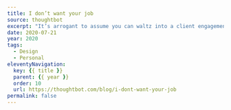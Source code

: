 ```yaml
---
title: I don’t want your job
source: thoughtbot
excerpt: "It’s arrogant to assume you can waltz into a client engagement and fix everything just because you’re good at computers"
date: 2020-07-21
year: 2020
tags:
  - Design
  - Personal
eleventyNavigation:
  key: {{ title }}
  parent: {{ year }}
  order: 10
  url: https://thoughtbot.com/blog/i-dont-want-your-job
permalink: false
---
```

